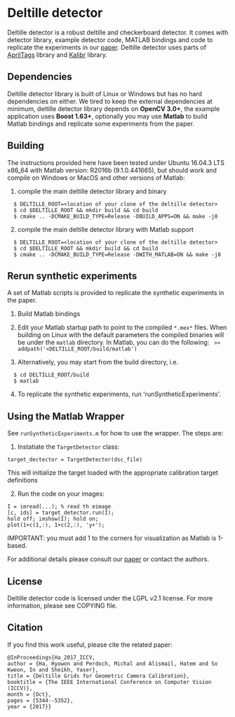 # Deltille detector
Deltille detector is a robust deltille and checkerboard detector. It comes with
detector library, example detector code, MATLAB bindings and code to replicate
the experiments in our
[paper](https://research.fb.com/publications/deltille-grids-for-geometric-camera-calibration).
Deltille detector uses parts of
[AprilTags](https://svn.csail.mit.edu/apriltags/) library and
[Kalibr](https://github.com/ethz-asl/kalibr) library.

## Dependencies

Deltille detector library is built of Linux or Windows but has no hard
dependencies on either. We tired to keep the external dependencies at minimum,
deltille detector library depends on **OpenCV 3.0+**, the example application
uses **Boost 1.63+**, optionally you may use **Matlab** to build Matlab
bindings and replicate some experiments from the paper.

## Building

The instructions provided here have been tested under Ubuntu 16.04.3 LTS x86_64
with Matlab version: R2016b (9.1.0.441665), but should work and compile on
Windows or MacOS and other versions of Matlab:

1. compile the main deltille detector library and binary
```
  $ DELTILLE_ROOT=<location of your clone of the deltille detector>
  $ cd $DELTILLE_ROOT && mkdir build && cd build
  $ cmake .. -DCMAKE_BUILD_TYPE=Release -DBUILD_APPS=ON && make -j8
```

2. compile the main deltille detector library with Matlab support
```
  $ DELTILLE_ROOT=<location of your clone of the deltille detector>
  $ cd $DELTILLE_ROOT && mkdir build && cd build
  $ cmake .. -DCMAKE_BUILD_TYPE=Release -DWITH_MATLAB=ON && make -j8
```

## Rerun synthetic experiments
A set of Matlab scripts is provided to replicate the synthetic experiments in
the paper.

1. Build Matlab bindings

2. Edit your Matlab startup path to point to the compiled `*.mex*` files. When
   building on Linux with the default parameters the compiled binaries will be
   under the `matlab` directory. In Matlab, you can do the following:
   ` >> addpath('<DELTILLE_ROOT/build/matlab')`

3. Alternatively, you may start from the build directory, i.e.
```
  $ cd DELTILLE_ROOT/build
  $ matlab
```

4. To replicate the synthetic experiments, run 'runSyntheticExperiments'.

## Using the Matlab Wrapper
See `runSyntheticExperiments.m` for how to use the wrapper. The steps are:

1. Instatiate the `TargetDetector` class:
```
target_dectector = TargetDetector(dsc_file)
```
This will initialize the target loaded with the appropriate calibration target
definitions

2. Run the code on your images:
```
I = imread(...); % read th eimage
[c, ids] = target_detector.run(I);
hold off; imshow(I); hold on;
plot(1+c(1,:), 1+c(2,:), 'y+');
```
IMPORTANT: you must add 1 to the corners for visualization as Matlab is 1-based.

For additional details please consult our [paper](https://research.fb.com/publications/deltille-grids-for-geometric-camera-calibration)
 or contact the authors.

## License
Deltille detector code is licensed under the LGPL v2.1 license. For more
information, please see COPYING file.

## Citation
If you find this work useful, please cite the related paper:
```
@InProceedings{Ha_2017_ICCV,
author = {Ha, Hyowon and Perdoch, Michal and Alismail, Hatem and So Kweon, In and Sheikh, Yaser},
title = {Deltille Grids for Geometric Camera Calibration},
booktitle = {The IEEE International Conference on Computer Vision (ICCV)},
month = {Oct},
pages = {5344--5352},
year = {2017}}
```
